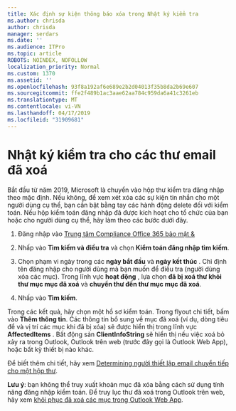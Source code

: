 ```yaml
---
title: Xác định sự kiện thông báo xóa trong Nhật ký kiểm tra
ms.author: chrisda
author: chrisda
manager: serdars
ms.date: ''
ms.audience: ITPro
ms.topic: article
ROBOTS: NOINDEX, NOFOLLOW
localization_priority: Normal
ms.custom: 1370
ms.assetid: ''
ms.openlocfilehash: 93f8a192af6e689e2b2d04013f35b8da2b69e607
ms.sourcegitcommit: ffe2f489b1ac3aae62aa784c959da6a41c3261eb
ms.translationtype: MT
ms.contentlocale: vi-VN
ms.lasthandoff: 04/17/2019
ms.locfileid: "31909681"
---
```

# <a name="audit-logs-for-deleted-email-messages"></a>Nhật ký kiểm tra cho các thư email đã xoá

Bắt đầu từ năm 2019, Microsoft là chuyển vào hộp thư kiểm tra đăng nhập theo mặc định. Nếu không, để xem xét xóa các sự kiện tin nhắn cho một người dùng cụ thể, bạn cần bật bằng tay các hành động delete đối với kiểm toán. Nếu hộp kiểm toán đăng nhập đã được kích hoạt cho tổ chức của bạn hoặc cho người dùng cụ thể, hãy làm theo các bước dưới đây.

1. Đăng nhập vào [Trung tâm Compliance Office 365 bảo mật &](https://protection.office.com/)

2. Nhấp vào **Tìm kiếm và điều tra** và chọn **Kiểm toán đăng nhập tìm kiếm**.

3. Chọn phạm vi ngày trong các **ngày bắt đầu** và **ngày kết thúc** . Chỉ định tên đăng nhập cho người dùng mà bạn muốn để điều tra (người dùng xóa các mục). Trong lĩnh vực **hoạt động** , lựa chọn **đã bị xoá thư khỏi thư mục mục đã xoá** và **chuyển thư đến thư mục mục đã xoá**.

4. Nhấp vào **Tìm kiếm**.

Trong các kết quả, hãy chọn một hồ sơ kiểm toán. Trong flyout chi tiết, bấm vào **Thêm thông tin**. Các thông tin bổ sung về mục đã xoá (ví dụ, dòng tiêu đề và vị trí các mục khi đã bị xóa) sẽ được hiển thị trong lĩnh vực **AffectedItems** . Bất động sản **ClientInfoString** sẽ hiển thị nếu việc xoá bỏ xảy ra trong Outlook, Outlook trên web (trước đây gọi là Outlook Web App), hoặc bất kỳ thiết bị nào khác.

Để biết thêm chi tiết, hãy xem [Determining người thiết lập email chuyển tiếp cho một hộp thư](https://docs.microsoft.com/office365/securitycompliance/auditing-troubleshooting-scenarios#determining-if-a-user-deleted-email-items).

**Lưu ý**: bạn không thể truy xuất khoản mục đã xóa bằng cách sử dụng tính năng đăng nhập kiểm toán. Để truy lục thư đã xoá trong Outlook trên web, hãy xem [khôi phục đã xoá các mục trong Outlook Web App](https://support.office.com/article/C3D8FC15-EEEF-4F1C-81DF-E27964B7EDD4).
